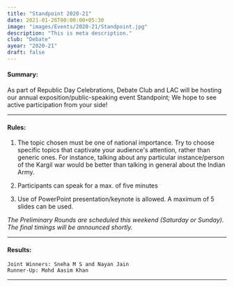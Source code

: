 ```yaml
---
title: "Standpoint 2020-21"
date: 2021-01-26T00:00:00+05:30
image: "images/Events/2020-21/Standpoint.jpg"
description: "This is meta description."
club: "Debate"
ayear: "2020-21"
draft: false
---
```


#### Summary:
As part of Republic Day Celebrations, Debate Club and LAC will be hosting our annual exposition/public-speaking event Standpoint; We hope to see active participation from your side!

****

#### Rules:

1. The topic chosen must be one of national importance. Try to choose specific topics that captivate your audience's attention, rather than generic ones. For instance, talking about any particular instance/person of the Kargil war would be better than talking in general about the Indian Army.

2. Participants can speak for a max. of five minutes

3. Use of PowerPoint presentation/keynote is allowed. A maximum of 5 slides can be used.

*The Preliminary Rounds are scheduled this weekend (Saturday or Sunday). The final timings will be announced shortly.*

****

#### Results:
```
Joint Winners: Sneha M S and Nayan Jain 
Runner-Up: Mohd Aasim Khan
```

****


